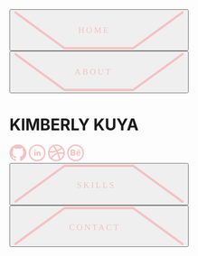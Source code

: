 <!DOCTYPE html>
<html lang="en">

<head>
    <meta charset="UTF-8">
    <meta http-equiv="X-UA-Compatible" content="IE=edge">
    <meta name="viewport" content="width=device-width, initial-scale=1.0">
    <title>Kimberly Kuya</title>
    <link rel="stylesheet" href="portfolio.css">
    <script src="https://use.fontawesome.com/d8c5ea21b4.js"></script>
</head>

<body>
    <!-- Top Menus -->
    <div id="topmenu">
        <div id="homebtn">
            <button>
              <svg xmlns="http://www.w3.org/2000/svg" width="300.625" height="68.263" viewBox="0 0 300.625 68.263" o>
              <g id="home" data-name="home" transform="translate(-372.704 -155.704)">
                <path id="homepath" data-name="home" d="M375.478,280.153l86.493,63.467H583.678l86.835-63.467" transform="translate(0.022 -121.653)" fill="none" stroke="#f5c1c1" stroke-linecap="square" stroke-linejoin="round" stroke-width="4"/>
                <text id="HOMEtext" transform="translate(519.703 194.924)" fill="#f5c1c1" font-size="15" font-family="NeuropoliticalRg-Regular, Neuropolitical" letter-spacing="0.2em"><tspan x="-33.225" y="0">HOME</tspan></text>
              </g>
            </svg>
          </button>
        </div>
        <div id="aboutbtn"><button onclick="location.href='about.html'"><svg xmlns="http://www.w3.org/2000/svg" width="300.625" height="68.263" viewBox="0 0 300.625 68.263">
          <g class="" id="about" data-name="About" transform="translate(-372.704 -155.704)">
            <path id="aboutpath" data-name="about" d="M375.478,280.153l86.493,63.467H583.678l86.835-63.467" transform="translate(0.022 -121.653)" fill="none" stroke="#f5c1c1" stroke-linecap="square" stroke-linejoin="round" stroke-width="4"/>
            <text id="ABOUTtext" transform="translate(519.703 194.924)" fill="#f5c1c1" font-size="15" font-family="NeuropoliticalRg-Regular, Neuropolitical" letter-spacing="0.2em"><tspan x="-39.725" y="0" href="about.html" >ABOUT</tspan></text>
          </g>
        </svg></button></div>
    </div>
    <!-- Page Content -->
    <div id="content">
        <!-- Name Text -->
        <h1>KIMBERLY KUYA</h1>
        <div id="socials">
          <svg xmlns="http://www.w3.org/2000/svg" width="30" height="30" viewBox="0 0 24 24"><path d="M12 0c-6.626 0-12 5.373-12 12 0 5.302 3.438 9.8 8.207 11.387.599.111.793-.261.793-.577v-2.234c-3.338.726-4.033-1.416-4.033-1.416-.546-1.387-1.333-1.756-1.333-1.756-1.089-.745.083-.729.083-.729 1.205.084 1.839 1.237 1.839 1.237 1.07 1.834 2.807 1.304 3.492.997.107-.775.418-1.305.762-1.604-2.665-.305-5.467-1.334-5.467-5.931 0-1.311.469-2.381 1.236-3.221-.124-.303-.535-1.524.117-3.176 0 0 1.008-.322 3.301 1.23.957-.266 1.983-.399 3.003-.404 1.02.005 2.047.138 3.006.404 2.291-1.552 3.297-1.23 3.297-1.23.653 1.653.242 2.874.118 3.176.77.84 1.235 1.911 1.235 3.221 0 4.609-2.807 5.624-5.479 5.921.43.372.823 1.102.823 2.222v3.293c0 .319.192.694.801.576 4.765-1.589 8.199-6.086 8.199-11.386 0-6.627-5.373-12-12-12z" fill="#f5c1c1"/></svg>
          <svg xmlns="http://www.w3.org/2000/svg" width="30" height="30" viewBox="0 0 24 24"><path d="M12 2c5.514 0 10 4.486 10 10s-4.486 10-10 10-10-4.486-10-10 4.486-10 10-10zm0-2c-6.627 0-12 5.373-12 12s5.373 12 12 12 12-5.373 12-12-5.373-12-12-12zm-2 8c0 .557-.447 1.008-1 1.008s-1-.45-1-1.008c0-.557.447-1.008 1-1.008s1 .452 1 1.008zm0 2h-2v6h2v-6zm3 0h-2v6h2v-2.861c0-1.722 2.002-1.881 2.002 0v2.861h1.998v-3.359c0-3.284-3.128-3.164-4-1.548v-1.093z" fill="#f5c1c1"/></svg>
          <svg xmlns="http://www.w3.org/2000/svg" width="30" height="30" viewBox="0 0 24 24"><path d="M12 0c-6.628 0-12 5.373-12 12s5.372 12 12 12 12-5.373 12-12-5.372-12-12-12zm9.885 11.441c-2.575-.422-4.943-.445-7.103-.073-.244-.563-.497-1.125-.767-1.68 2.31-1 4.165-2.358 5.548-4.082 1.35 1.594 2.197 3.619 2.322 5.835zm-3.842-7.282c-1.205 1.554-2.868 2.783-4.986 3.68-1.016-1.861-2.178-3.676-3.488-5.438.779-.197 1.591-.314 2.431-.314 2.275 0 4.368.779 6.043 2.072zm-10.516-.993c1.331 1.742 2.511 3.538 3.537 5.381-2.43.715-5.331 1.082-8.684 1.105.692-2.835 2.601-5.193 5.147-6.486zm-5.44 8.834l.013-.256c3.849-.005 7.169-.448 9.95-1.322.233.475.456.952.67 1.432-3.38 1.057-6.165 3.222-8.337 6.48-1.432-1.719-2.296-3.927-2.296-6.334zm3.829 7.81c1.969-3.088 4.482-5.098 7.598-6.027.928 2.42 1.609 4.91 2.043 7.46-3.349 1.291-6.953.666-9.641-1.433zm11.586.43c-.438-2.353-1.08-4.653-1.92-6.897 1.876-.265 3.94-.196 6.199.196-.437 2.786-2.028 5.192-4.279 6.701z" fill="#f5c1c1"/></svg>
          <svg xmlns="http://www.w3.org/2000/svg" width="30" height="30" viewBox="0 0 24 24"><path d="M18 8.101h-4v-.875h4v.875zm.84 6.125c-.77 2.258-5.949 2.966-5.949-1.56 0-4.583 5.508-4.377 6.053-.872.045.295.062.693.055 1.249h-4.41c-.104 1.715 1.76 1.932 2.404 1.184h1.847zm-4.211-2.333h2.624c-.115-1.687-2.36-1.81-2.624 0zm-5.858 4.076h-3.771v-8.73h4.056c3.194.047 3.255 3.176 1.587 4.028 2.019.735 2.086 4.702-1.872 4.702zm-1.896-5.134h1.965c1.464 0 1.696-1.859-.182-1.859h-1.783v1.859zm1.854 1.454h-1.854v1.947h1.824c1.782-.001 1.673-1.947.03-1.947zm3.271-10.289c5.514 0 10 4.486 10 10s-4.486 10-10 10-10-4.486-10-10 4.486-10 10-10zm0-2c-6.627 0-12 5.373-12 12s5.373 12 12 12 12-5.373 12-12-5.373-12-12-12z" fill="#f5c1c1"/></svg>
        </div>
    </div>
    <!-- Bottom Menus -->
    <div id="bottommenu">
        <div id="skillsbtn">
            <button>
            <svg xmlns="http://www.w3.org/2000/svg" width="300.625" height="68.263" viewBox="0 0 300.625 68.263">
          <g>
            <path id="skillspath" data-name="Skills" d="M375.478,343.62l86.493-63.467H583.678l86.835,63.467" transform="translate(-372.682 -278.153)" fill="none" stroke="#f5c1c1" stroke-linecap="square" stroke-linejoin="round" stroke-width="4"/>
            <text transform="translate(150.296 41.043)" fill="#f5c1c1" font-size="15" font-family="NeuropoliticalRg-Regular, Neuropolitical" letter-spacing="0.2em"><tspan x="-39.007" y="0">SKILLS</tspan></text>
          </g>
        </svg>
      </button>
        </div>
        <div id="contactbtn">
            <button onclick="location.href='contact.html'">
              <svg xmlns="http://www.w3.org/2000/svg" width="300.625" height="68.263" viewBox="0 0 300.625 68.263">
          <g>
            <path id="contactpath" data-name="Contact" d="M375.478,343.62l86.493-63.467H583.678l86.835,63.467" transform="translate(-372.682 -278.153)" fill="none" stroke="#f5c1c1" stroke-linecap="square" stroke-linejoin="round" stroke-width="4"/>
            <text id="CONTACT" transform="translate(150.296 41.043)" fill="#f5c1c1" font-size="15" font-family="NeuropoliticalRg-Regular, Neuropolitical" letter-spacing="0.2em"><tspan x="-52.725" y="0">CONTACT</tspan></text></g>
        </svg>
      </button>
        </div>
    </div>
</body>

</html>
